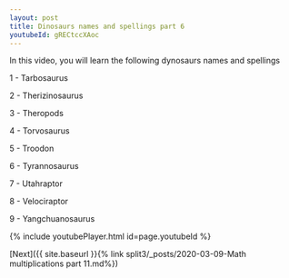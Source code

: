 ```yaml
---
layout: post
title: Dinosaurs names and spellings part 6
youtubeId: gRECtccXAoc
---
```

 
 
In this video, you will learn the following dynosaurs names and spellings

1 - Tarbosaurus

2 - Therizinosaurus

3 - Theropods

4 - Torvosaurus

5 - Troodon

6 - Tyrannosaurus

7 - Utahraptor

8 - Velociraptor

9 - Yangchuanosaurus



 
{% include youtubePlayer.html id=page.youtubeId %}
 
 

[Next]({{ site.baseurl }}{% link  split3/_posts/2020-03-09-Math multiplications part 11.md%})
 
